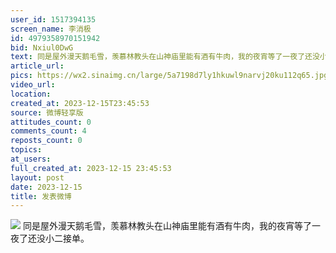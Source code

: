 ```yaml
---
user_id: 1517394135
screen_name: 李消极
id: 4979358970151942
bid: Nxiul0DwG
text: 同是屋外漫天鹅毛雪，羡慕林教头在山神庙里能有酒有牛肉，我的夜宵等了一夜了还没小二接单。 
article_url: 
pics: https://wx2.sinaimg.cn/large/5a7198d7ly1hkuwl9narvj20ku112q65.jpg
video_url: 
location: 
created_at: 2023-12-15T23:45:53
source: 微博轻享版
attitudes_count: 0
comments_count: 4
reposts_count: 0
topics: 
at_users: 
full_created_at: 2023-12-15 23:45:53
layout: post
date: 2023-12-15
title: 发表微博
---
```



![](https://wx2.sinaimg.cn/large/5a7198d7ly1hkuwl9narvj20ku112q65.jpg)
同是屋外漫天鹅毛雪，羡慕林教头在山神庙里能有酒有牛肉，我的夜宵等了一夜了还没小二接单。 
